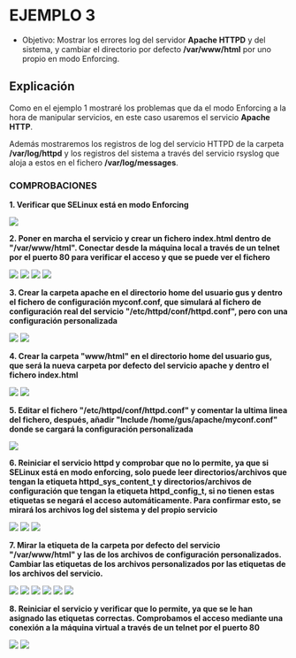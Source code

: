 # EJEMPLO 3

- Objetivo: Mostrar los errores log del servidor **Apache HTTPD** y del sistema, y cambiar el directorio por defecto **/var/www/html** por uno propio en modo Enforcing.

## Explicación

Como en el ejemplo 1 mostraré los problemas que da el modo Enforcing a la hora de manipular servicios, en este caso usaremos el servicio **Apache HTTP**.

Además mostraremos los registros de log del servicio HTTPD de la carpeta **/var/log/httpd** y  los registros del sistema a través del servicio rsyslog que aloja a estos en el fichero **/var/log/messages**.


### COMPROBACIONES

**1. Verificar que SELinux está en modo Enforcing**

![](../img/3_ejemplo/enforcing.png)

**2. Poner en marcha el servicio y crear un fichero index.html dentro de "/var/www/html". Conectar desde la máquina local a través de un telnet por el puerto 80 para verificar el acceso y que se puede ver el fichero**

![](../img/3_ejemplo/start_httpd.png)
![](../img/3_ejemplo/var_www_html.png)
![](../img/3_ejemplo/1_index_html.png)
![](../img/3_ejemplo/telnet.png)

**3. Crear la carpeta apache en el directorio home del usuario gus y dentro el fichero de configuración myconf.conf, que simulará al fichero de configuración real del servicio "/etc/httpd/conf/httpd.conf", pero con una configuración personalizada**

![](../img/3_ejemplo/carpeta_apache.png) 
![](../img/3_ejemplo/myconf.png) 


**4. Crear la carpeta "www/html" en el directorio home del usuario gus, que será la nueva carpeta por defecto del servicio apache y dentro el fichero index.html**

![](../img/3_ejemplo/www_html.png)
![](../img/3_ejemplo/2_index_html.png)

**5. Editar el fichero "/etc/httpd/conf/httpd.conf" y comentar la ultima linea del fichero, después, añadir "Include /home/gus/apache/myconf.conf" donde se cargará la configuración personalizada**

![](../img/3_ejemplo/httpd_conf.png)

**6. Reiniciar el servicio httpd y comprobar que no lo permite, ya que si SELinux está en modo enforcing, solo puede leer directorios/archivos que tengan la etiqueta httpd_sys_content_t y directorios/archivos de configuración que tengan la etiqueta httpd_config_t, si no tienen estas etiquetas se negará el acceso automáticamente. Para confirmar esto, se mirará los archivos log del sistema y del propio servicio**

![](../img/3_ejemplo/restart_failed.png)
![](../img/3_ejemplo/messages_failed.png)
![](../img/3_ejemplo/error_log.png)


**7. Mirar la etiqueta de la carpeta por defecto del servicio "/var/www/html" y las de los archivos de configuración personalizados. Cambiar las etiquetas de los archivos personalizados por las etiquetas de los archivos del servicio.**

![](../img/3_ejemplo/etiqueta_var_www_html.png)
![](../img/3_ejemplo/etiqueta_indexhtml.png)
![](../img/3_ejemplo/cambio_etiqueta_indexhtml.png)
![](../img/3_ejemplo/etiqueta_etc_httpd_conf.png)
![](../img/3_ejemplo/etiqueta_myconf.png)
![](../img/3_ejemplo/cambio_etiqueta_myconf.png)

**8. Reiniciar el servicio y verificar que lo permite, ya que se le han asignado las etiquetas correctas. Comprobamos el acceso mediante una conexión a la máquina virtual a través de un telnet por el puerto 80**

![](../img/3_ejemplo/restart_ok.png)
![](../img/3_ejemplo/telnet_ok.png)



